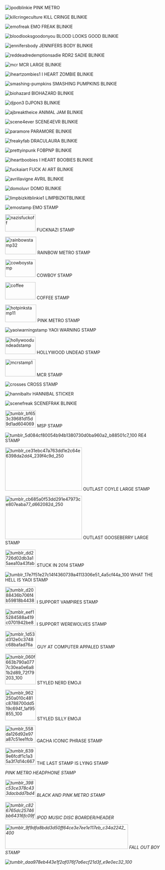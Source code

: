 ![ipodblinkie](https://github.com/user-attachments/assets/f7b1beed-11e5-4691-948d-e8563623f565)  PINK METRO 

![killcringeculture](https://github.com/user-attachments/assets/05274947-6366-44f9-831a-68d2522ab72e)  KILL CRINGE BLINKIE

![emofreak](https://github.com/user-attachments/assets/05f30453-00f2-4b94-b6ed-f9b097b0c2e2)   EMO FREAK BLINKIE

![bloodlooksgoodonyou](https://github.com/user-attachments/assets/96aae674-dd3b-413e-9c18-bc9936461053)   BLOOD LOOKS GOOD BLINKIE

![jennifersbody](https://github.com/user-attachments/assets/25b31fa3-3f7a-4811-a75f-79b03d5a8719)  JENNIFERS BODY BLINKIE

![reddeadredemptionsadie](https://github.com/user-attachments/assets/0205fc97-f243-4805-ba23-9a08aac4d9c5) RDR2 SADIE BLINKIE

![mcr](https://github.com/user-attachments/assets/75a60040-49c8-408c-b9b7-39abeea57b80)   MCR LARGE BLINKIE

![iheartzombies1](https://github.com/user-attachments/assets/e5af319b-b878-4a60-9f2b-13c4e78c260b)    I HEART ZOMBIE BLINKIE

![smashing-pumpkins](https://github.com/user-attachments/assets/81b352c1-42d8-464d-8597-21351b87cea5)  SMASHING PUMPKINS BLINKIE

![biohazard](https://github.com/user-attachments/assets/fbfb9464-fa20-4fcb-819a-5c08e0baeb20)  BIOHAZARD BLINKIE

![djpon3](https://github.com/user-attachments/assets/1ddad4e0-6f17-4e59-9c66-f4a4c9335629)   DJPON3 BLINKIE

![ajbreaktheice](https://github.com/user-attachments/assets/fe5867e7-25a2-402d-8810-435a1d80c276)    ANIMAL JAM BLINKIE

![scene4ever](https://github.com/user-attachments/assets/b7f2764f-ea75-42ed-90e1-8f0982128675)      SCENE4EVR BLINKIE

![paramore](https://github.com/user-attachments/assets/2b11f854-e38f-409d-94ad-3d665cd8eb5e)  PARAMORE BLINKIE

![freakyfab](https://github.com/user-attachments/assets/4ee45bf8-1cea-40be-bdcb-01e45f9b8e88)    DRACULAURA BLINKIE

![prettyinpunk](https://github.com/user-attachments/assets/215cecc8-b399-4da9-bdc5-5c469e9760d2)  FOBPNP BLINKIE

![iheartboobies](https://github.com/user-attachments/assets/a02c461d-e3c6-4571-83c2-5f345707bf5c)  I HEART BOOBIES BLINKIE

![fuckaiart](https://github.com/user-attachments/assets/8e0733e1-d62b-4722-a093-a9edfb9f8a99)   FUCK AI ART BLINKIE

![avrillavigne](https://github.com/user-attachments/assets/7d06daf5-0ecd-492d-877d-e514151587bd)    AVRIL BLINKIE

![domoluvr](https://github.com/user-attachments/assets/77711286-df16-424c-b130-f8252c7ead0f)   DOMO BLINKIE

![limpbizkitblinkie1](https://github.com/user-attachments/assets/911dfed1-2c55-4180-b689-7b1857314365)    LIMPBIZKITBLINKIE

![emostamp](https://github.com/user-attachments/assets/dd3b076a-c297-4e86-911e-5f77fd082dbf)    EMO STAMP

<img width="99" height="56" alt="nazisfuckoff" src="https://github.com/user-attachments/assets/07d73c91-6ef7-4318-b9dd-dd14f5f4dbd3" />   FUCKNAZI STAMP

<img width="101" height="57" alt="rainbowstamp32" src="https://github.com/user-attachments/assets/54ef5b2f-0e1e-488d-956d-753f73ceb692" />    RAINBOW METRO STAMP

<img width="99" height="57" alt="cowboystamp" src="https://github.com/user-attachments/assets/607b453c-52e1-4372-8813-61186204e8f3" />  COWBOY STAMP

<img width="99" height="56" alt="coffee" src="https://github.com/user-attachments/assets/c88763ff-7f2d-41d4-ad40-7ce0d8c01eda" />     COFFEE STAMP

<img width="101" height="57" alt="hotpinkstamp11" src="https://github.com/user-attachments/assets/5149e1c8-bad9-4f24-b9c7-1e7949b6028d" />       PINK METRO STAMP

![yaoiwarningstamp](https://github.com/user-attachments/assets/b0c0e309-c845-48a8-8b29-2fe1602fcd03) YAOI WARNING STAMP

<img width="99" height="56" alt="hollywoodundeadstamp" src="https://github.com/user-attachments/assets/635c2f4a-3c8a-40b6-b670-b94d373c92e5" />     HOLLYWOOD UNDEAD STAMP

<img width="99" height="56" alt="mcrstamp1" src="https://github.com/user-attachments/assets/1bd832ee-3501-44b7-a149-029d08632777" />     MCR STAMP

![crosses](https://github.com/user-attachments/assets/d48a7cf1-0e65-4196-ab30-7012cb733e0d)   CROSS STAMP

![hannibaltv](https://github.com/user-attachments/assets/b1e93ac6-c977-46a2-85ad-b933109e4bd1)   HANNIBAL STICKER

![scenefreak](https://github.com/user-attachments/assets/adc945be-7d19-422c-8c88-3e2a87669ec5)  SCENEFRAK BLINKIE

<img width="100" height="56" alt="tumblr_bf653c39681d15d9d1ad604069183d6f_83c9b854_100" src="https://github.com/user-attachments/assets/1f432b6f-7edd-4c16-8b3a-9e8c01447f39" />     MSP STAMP

![tumblr_5d084cf80054b94b1380730d0ba960a2_b88501c7_100](https://github.com/user-attachments/assets/8ea1179e-7104-41bd-9e86-bc23c9990bdd)  RE4 STAMP

<img width="250" height="141" alt="tumblr_ce31ebc47a763dd1e2c64e6398da2dd4_239f4c9d_250" src="https://github.com/user-attachments/assets/5d61da65-9b35-4ab8-a3c0-086bf242a914" />      OUTLAST COYLE LARGE STAMP

<img width="250" height="141" alt="tumblr_cb685a0f53dd291e47973ce807eaba77_d662082d_250" src="https://github.com/user-attachments/assets/86162d6a-1f1b-421c-a58a-3384074663e9" />     OUTLAST GOOSEBERRY LARGE STAMP

<img width="99" height="56" alt="tumblr_dd2726d02db3a15aea10a43fab1c8189_a70c8d16_100" src="https://github.com/user-attachments/assets/83bb7441-0f1d-488a-b518-5b4eac3bc294" />   STUCK IN 2014 STAMP

![tumblr_17e7f51e27c14f4360739a4113306e51_4a5cf44a_100](https://github.com/user-attachments/assets/50035d60-bf4e-4eb2-ac86-1a07b5c90c90)  WHAT THE HELL IS YAOI STAMP

<img width="99" height="55" alt="tumblr_d2088436b706f4b59818b44388d6dafa_86fc54d5_100" src="https://github.com/user-attachments/assets/0b4f474c-1e10-4d9b-a65b-d181500c6db8" />   I SUPPORT VAMPIRES STAMP

<img width="99" height="55" alt="tumblr_eef15284588a419c0701942be8f612d6_7f720631_100" src="https://github.com/user-attachments/assets/1679d09c-f524-4585-af01-147058a802e9" />   I SUPPORT WEREWOLVES STAMP

<img width="100" height="57" alt="tumblr_1d53d312e0c3748c68bafad76add52d0_e6855430_100" src="https://github.com/user-attachments/assets/629a073e-61f3-43a9-9561-d9f44ff1b0e5" />  GUY AT COMPUTER APPALED STAMP

<img width="100" height="100" alt="tumblr_060f663b790a0777c30ea0e6a81b2d89_72f79203_100" src="https://github.com/user-attachments/assets/0fb14d8c-39aa-476d-98d3-996a13e895bf" />   STYLED NERD EMOJI

<img width="100" height="100" alt="tumblr_962250a010c481c8788700dd519c694f_1af95855_100" src="https://github.com/user-attachments/assets/1b414cfb-d799-4271-a32a-253aacd1d129" />   STYLED SILLY EMOJI

<img width="99" height="55" alt="tumblr_558da126d92e97a87c51ee1fcbd7d651_e33c4309_100" src="https://github.com/user-attachments/assets/c3482157-9498-4879-b776-591f2a4309c3" />   GACHA ICONIC PHRASE STAMP

<img width="99" height="56" alt="tumblr_6399e6fcdf1c1a35a3f7d14c6675221a_528ce40b_100" src="https://github.com/user-attachments/assets/335204e6-7cf9-4460-a74f-39be243cee93" />   THE LAST STAMP IS LYING STAMP

<i width="99" height="56" alt="tumblr_d56f551c532be4474e925c291105bd21_20dd62c1_100" src="https://github.com/user-attachments/assets/ac628ca3-a202-4dea-9e5e-b65c03acf620" />   PINK METRO HEADPHONE STAMP

<img width="99" height="56" alt="tumblr_398c53ce378c433dacbdd7bd4ca28d12_79c6d285_100" src="https://github.com/user-attachments/assets/318b8328-9998-4398-b3e3-a0f3059d0882" />    BLACK AND PINK METRO STAMP

<img width="99" height="56" alt="tumblr_c826765dc25746bb64316fc09fa3aa8a_dc299979_100" src="https://github.com/user-attachments/assets/670f33e9-3267-4dc3-bd35-a2ba32838534" />   IPOD MUSIC DISC BOARDER/HEADER

<img width="400" height="80" alt="tumblr_9f9dfa8bdd3d50ff64ce3e7ee1e117eb_c34a2242_400" src="https://github.com/user-attachments/assets/e81484d3-39a2-4d26-a30f-8cb5e6b22085" />   FALL OUT BOY STAMP

![tumblr_daa978eb443e1f2af076f7a6ecf21d3f_e9e0ec32_100](https://github.com/user-attachments/assets/70bb3563-368c-4c43-bcd2-0d899656b158)   
